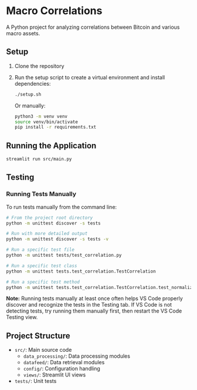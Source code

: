 # Macro Correlations

A Python project for analyzing correlations between Bitcoin and various macro assets.

## Setup

1. Clone the repository
2. Run the setup script to create a virtual environment and install dependencies:
   ```bash
   ./setup.sh
   ```
   
   Or manually:
   ```bash
   python3 -m venv venv
   source venv/bin/activate
   pip install -r requirements.txt
   ```

## Running the Application

```bash
streamlit run src/main.py
```

## Testing

### Running Tests Manually

To run tests manually from the command line:

```bash
# From the project root directory
python -m unittest discover -s tests

# Run with more detailed output
python -m unittest discover -s tests -v

# Run a specific test file
python -m unittest tests/test_correlation.py

# Run a specific test class
python -m unittest tests.test_correlation.TestCorrelation

# Run a specific test method
python -m unittest tests.test_correlation.TestCorrelation.test_normalize_series
```

**Note:** Running tests manually at least once often helps VS Code properly discover and recognize the tests in the Testing tab. If VS Code is not detecting tests, try running them manually first, then restart the VS Code Testing view.

## Project Structure

- `src/`: Main source code
  - `data_processing/`: Data processing modules
  - `datafeed/`: Data retrieval modules
  - `config/`: Configuration handling
  - `views/`: Streamlit UI views
- `tests/`: Unit tests